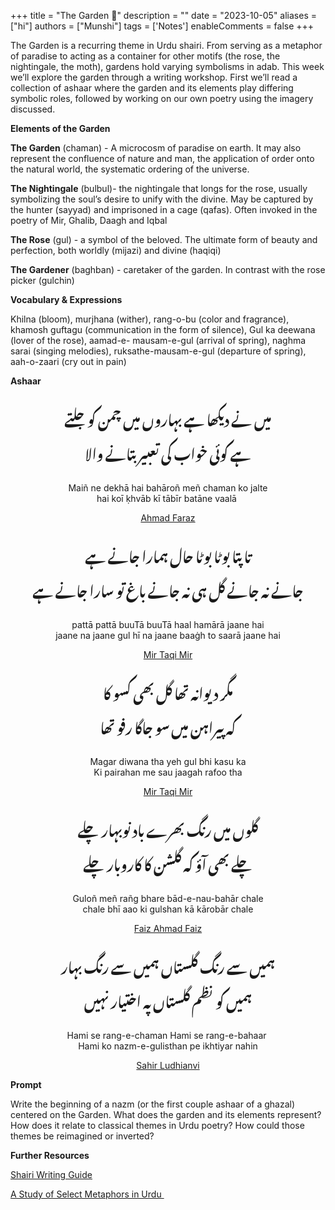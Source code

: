 +++
title = "The Garden 🥀"
description = ""
date = "2023-10-05"
aliases = ["hi"]
authors = ["Munshi"]
tags = ['Notes']
enableComments = false
+++

The Garden is a recurring theme in Urdu shairi. From serving as a metaphor of paradise to acting as a container for other motifs (the rose, the nightingale, the moth), gardens hold varying symbolisms in adab. This week we’ll explore the garden through a writing workshop. First we’ll read a collection of ashaar where the garden and its elements play differing symbolic roles, followed by working on our own poetry using the imagery discussed. 

**Elements of the Garden**

**The Garden** (chaman) - A microcosm of paradise on earth. It may also represent the confluence of nature and man, the application of order onto the natural world, the systematic ordering of the universe. 

**The Nightingale** (bulbul)- the nightingale that longs for the rose, usually symbolizing the soul’s desire to unify with the divine. May be captured by the hunter (sayyad) and imprisoned in a cage (qafas). Often invoked in the poetry of Mir, Ghalib, Daagh and Iqbal

**The Rose** (gul) - a symbol of the beloved. The ultimate form of beauty and perfection, both worldly (mijazi) and divine (haqiqi) 

**The Gardener** (baghban) - caretaker of the garden. In contrast with the rose picker (gulchin) 

**Vocabulary & Expressions**

Khilna (bloom), murjhana (wither), rang-o-bu (color and fragrance), khamosh guftagu (communication in the form of silence), Gul ka deewana (lover of the rose), aamad-e- mausam-e-gul (arrival of spring), naghma sarai (singing melodies), ruksathe-mausam-e-gul (departure of spring), aah-o-zaari (cry out in pain)

**Ashaar**


<p style="text-align: center; font-family: 'Noto Nastaliq Urdu';font-size: 22px;
"> میں نے دیکھا ہے بہاروں میں چمن کو جلتے <br>
ہے کوئی خواب کی تعبیر بتانے والا <p>

<p style="text-align: center;"> Maiñ ne dekhā hai bahāroñ meñ chaman ko jalte <br>
hai koī ḳhvāb kī tābīr batāne vaalā <p>

<p style="text-align: center;"> <a href="https://www.rekhta.org/ghazals/dost-ban-kar-bhii-nahiin-saath-nibhaane-vaalaa-ahmad-faraz-ghazals"> Ahmad Faraz </a> <p>

<p style="text-align: center; font-family: 'Noto Nastaliq Urdu';font-size: 22px;
"> تا پتا بوٹا بوٹا حال ہمارا جانے ہے <br>
جانے نہ جانے گل ہی نہ جانے باغ تو سارا جانے ہے <p>

<p style="text-align: center;"> pattā pattā buuTā buuTā haal hamārā jaane hai <br>
jaane na jaane gul hī na jaane baaġh to saarā jaane hai
<p>

<p style="text-align: center;"> <a href="https://www.rekhta.org/ghazals/pattaa-pattaa-buutaa-buutaa-haal-hamaaraa-jaane-hai-meer-taqi-meer-ghazals)"> Mir Taqi Mir </a><p>

<p style="text-align: center;  font-family: 'Noto Nastaliq Urdu';font-size: 22px;
"> مگر دیوانہ تھا گل بھی کسو کا <br>
کہ پیراہن میں سو جاگا رفو تھا <p>

<p style="text-align: center;"> Magar diwana tha yeh gul bhi kasu ka <br>
Ki pairahan me sau jaagah rafoo tha <p>

<p style="text-align: center;"> <a href= https://www.rekhta.org/ghazals/sahr-e-gah-e-iid-men-daur-e-subuu-thaa-meer-taqi-meer-ghazals-35)>Mir Taqi Mir</a><p>

<p style="text-align: center; font-family: 'Noto Nastaliq Urdu';font-size: 22px;
">  گلوں میں رنگ بھرے باد نوبہار چلے <br>
چلے بھی آؤ کہ گلشن کا کاروبار چلے <p>

<p style="text-align: center;"> Guloñ meñ rañg bhare bād-e-nau-bahār chale <br>
chale bhī aao ki gulshan kā kārobār chale <p>


<p style="text-align: center;"> <a href= https://www.rekhta.org/ghazals/gulon-men-rang-bhare-baad-e-nau-bahaar-chale-faiz-ahmad-faiz-ghazals >Faiz Ahmad Faiz</a> <p>


<p style="text-align: center; font-family: 'Noto Nastaliq Urdu';font-size: 22px;
">ہمیں سے رنگ گلستاں ہمیں سے رنگ بہار <br>
ہمیں کو نظم گلستاں پہ اختیار نہیں <p>

<p style="text-align: center;">  Hami se rang-e-chaman Hami se rang-e-bahaar <br>
Hami ko nazm-e-gulisthan pe ikhtiyar nahin <p>

<p style="text-align: center;"> <a href= https://www.rekhta.org/ghazals/havas-nasiib-nazar-ko-kahiin-qaraar-nahiin-sahir-ludhianvi-ghazals?lang=ur)>Sahir Ludhianvi </a> <p>


**Prompt**

Write the beginning of a nazm (or the first couple ashaar of a ghazal) centered on the Garden. What does the garden and its elements represent? How does it relate to classical themes in Urdu poetry? How could those themes be reimagined or inverted? 

**Further Resources**

[Shairi Writing Guide](https://docs.google.com/document/d/19StPipH64m0iycT2ZHMDNlTDWn2ceFjY3tRhOMNwI9Y/edit)

[A Study of Select Metaphors in Urdu ](http://www.tjprc.org/publishpapers/--1466057247-7.%20IJEL%20-%20METAPHORS%20OF%20YORE%20%20A%20STUDY%20OF%20SELECT.pdf)
